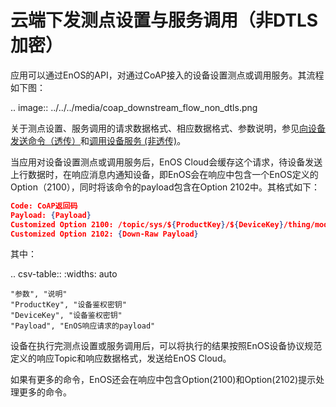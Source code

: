 # 云端下发测点设置与服务调用（非DTLS加密）

应用可以通过EnOS的API，对通过CoAP接入的设备设置测点或调用服务。其流程如下图：

.. image:: ../../../media/coap_downstream_flow_non_dtls.png 

关于测点设置、服务调用的请求数据格式、相应数据格式、参数说明，参见[向设备发送命令（透传）](../../mqtt/downstream/invoke_services_pass)和[调用设备服务 (非透传)](../../mqtt/downstream/invoke_services_nopass)。

当应用对设备设置测点或调用服务后，EnOS Cloud会缓存这个请求，待设备发送上行数据时，在响应消息内通知设备，即EnOS会在响应中包含一个EnOS定义的Option（2100），同时将该命令的payload包含在Option 2102中。其格式如下：

```json
Code: CoAP返回码
Payload: {Payload}
Customized Option 2100: /topic/sys/${ProductKey}/${DeviceKey}/thing/model/down_raw
Customized Option 2102: {Down-Raw Payload}
``` 
其中：

.. csv-table::
    :widths: auto

    "参数", "说明"
    "ProductKey", "设备鉴权密钥"
    "DeviceKey", "设备鉴权密钥"
    "Payload", "EnOS响应请求的payload"

设备在执行完测点设置或服务调用后，可以将执行的结果按照EnOS设备协议规范定义的响应Topic和响应数据格式，发送给EnOS Cloud。

如果有更多的命令，EnOS还会在响应中包含Option(2100)和Option(2102)提示处理更多的命令。

